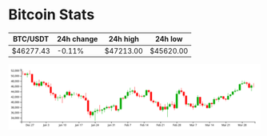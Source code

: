 # Bitcoin Stats

BTC/USDT|24h change|24h high|24h low|
|---|---|---|---|
|$46277.43|-0.11%|$47213.00|$45620.00|

<img src="./chart.svg">

